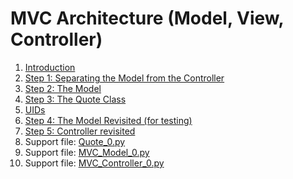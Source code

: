 # MVC Architecture (Model, View, Controller)

1.  [Introduction](01_Introduction.md)
2.  [Step 1: Separating the Model from the Controller](02_Step_1_Identify_model.md)
3.  [Step 2: The Model](03_Step_2_Start_the_model.md)
4.  [Step 3: The Quote Class](04_Step_3_The_quote_class.md)
5.  [UIDs](05_UIDs.md)
6.  [Step 4: The Model Revisited (for testing)](06_Step_4_Model_revisited_for_testing.md)
7.  [Step 5: Controller revisited](07_Step_5_Controller_revisited.md) 
8.  Support file: [Quote_0.py](04_Quote_0.py)
9.  Support file: [MVC_Model_0.py](06_MVC_Model_0.py)
10. Support file: [MVC_Controller_0.py](07_MVC_Controller_0.py)


